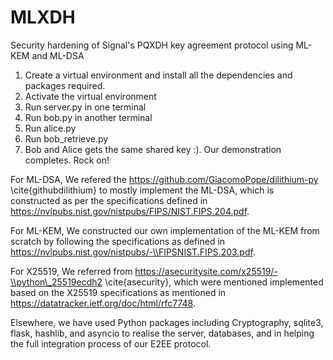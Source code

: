 # MLXDH
Security hardening of Signal's PQXDH key agreement protocol using ML-KEM and ML-DSA

1. Create a virtual environment and install all the dependencies and packages required.
2. Activate the virtual environment
3. Run server.py in one terminal
4. Run bob.py in another terminal
5. Run alice.py
6. Run bob_retrieve.py
7. Bob and Alice gets the same shared key :). Our demonstration completes. Rock on!




For ML-DSA, We refered the https://github.com/GiacomoPope/dilithium-py \cite{githubdilithium} to mostly implement the ML-DSA, which is constructed as per the specifications defined in https://nvlpubs.nist.gov/nistpubs/FIPS/NIST.FIPS.204.pdf.

For ML-KEM, We constructed our own implementation of the ML-KEM from scratch by following the specifications as defined in https://nvlpubs.nist.gov/nistpubs/-\\FIPSNIST.FIPS.203.pdf.

For X25519, We referred from https://asecuritysite.com/x25519/-\\python\_25519ecdh2 \cite{asecurity}, which were mentioned implemented based on the X25519 specifications as mentioned in https://datatracker.ietf.org/doc/html/rfc7748.

Elsewhere, we have used Python packages including Cryptography, sqlite3, flask, hashlib, and asyncio to realise the server, databases, and in helping the full integration process of our E2EE protocol.
